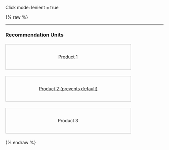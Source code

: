 ---
---

Click mode: lenient = true

{% raw %}
<style>
  .list {
    list-style: none;
    margin: 20px 0;
    padding: 0;
    width: 400px;
  }
  .item {
    height: 80px;
    margin: 20px 0;
    border: 1px solid #CCC;
    display: flex;
    flex-direction: column;
    justify-content: center;
    align-items: center;
    user-select: none;
  }
</style>
<hr>
<section>
  <h3>Recommendation Units</h3>
  <miso-recommendation unit-id="unit-1">
    <ul class="list">
      <li id="product-1" class="item" data-miso-product-id="product-1">
        <a href="#">Product 1</a>
      </li>
      <li id="product-2" class="item" data-miso-product-id="product-2">
        <a href="#">Product 2 (prevents default)</a>
      </li>
      <li id="product-3" class="item" data-miso-product-id="product-3">
        <span>Product 3</span>
      </li>
    </ul>
  </miso-recommendation>
</section>
<script>
document.querySelector('[data-miso-product-id="product-2"]').addEventListener('click', e => e.preventDefault());
</script>
<script>
MisoClient.plugins.use('std:ui');
const client = new MisoClient('...');
const trackerOptions = {
  click: {
    lenient: true,
  }
};
const unit = client.ui.recommendation.get('unit-1');
window.helpers.unit.monitorEvents(unit);
unit.useTracker(trackerOptions).startTracker();
</script>
{% endraw %}
